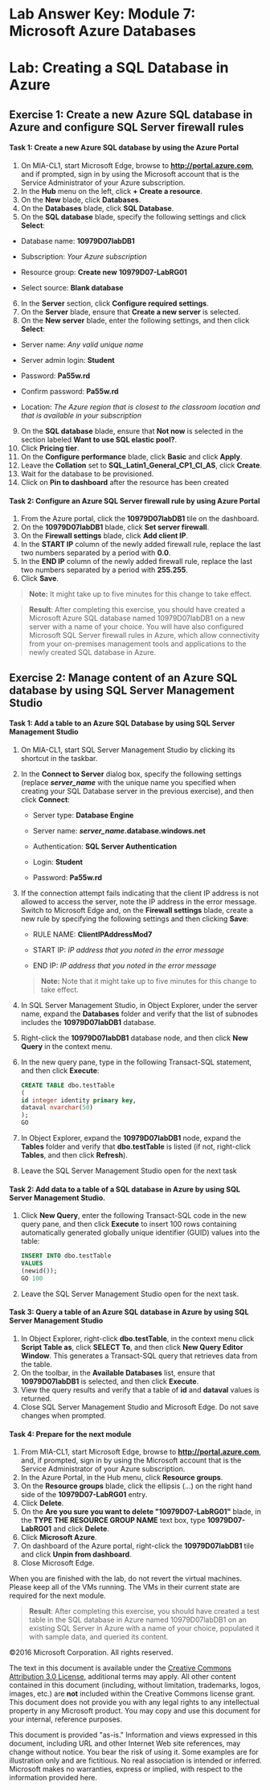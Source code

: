 ﻿# Lab Answer Key:  Module 7: Microsoft Azure Databases
# Lab: Creating a SQL Database in Azure
  
## Exercise 1: Create a new Azure SQL database in Azure and configure SQL Server firewall rules
  
#### Task 1: Create a new Azure SQL database by using the Azure Portal
  
1.   On MIA-CL1, start Microsoft Edge, browse to **http://portal.azure.com**, and if prompted, sign in by using the Microsoft account that is the Service Administrator of your Azure subscription.
2.   In the **Hub** menu on the left, click **+ Create a resource**. 
3.   On the **New** blade, click **Databases**.
4.   On the **Databases** blade, click **SQL Database**.
5.   On the **SQL database** blade, specify the following settings and click **Select**:

  -   Database name: **10979D07labDB1**

  -   Subscription: _Your Azure subscription_

  -   Resource group: **Create new** **10979D07-LabRG01**

  -   Select source: **Blank database**

6.   In the **Server** section, click **Configure required settings**.
7.   On the **Server** blade, ensure that **Create a new server** is selected.
8.   On the **New server** blade, enter the following settings, and then click **Select**:

  -   Server name: _Any valid unique name_

  -   Server admin login: **Student**

  -   Password: **Pa55w.rd**

  -   Confirm password: **Pa55w.rd**

  -   Location: _The Azure region that is closest to the classroom location and that is available in your subscription_

9.   On the **SQL database** blade, ensure that **Not now** is selected in the section labeled **Want to use SQL elastic pool?**.
10.   Click **Pricing tier**. 
11.   On the **Configure performance** blade, click **Basic** and click **Apply**.
12.   Leave the **Collation** set to **SQL_Latin1_General_CP1_CI_AS**, click **Create**.
13.   Wait for the database to be provisioned.
14.   Click on **Pin to dashboard** after the resource has been created 


#### Task 2: Configure an Azure SQL Server firewall rule by using Azure Portal
  
1.   From the Azure portal, click the **10979D07labDB1** tile on the dashboard.
2.   On the **10979D07labDB1** blade, click **Set server firewall**. 
3.   On the **Firewall settings** blade, click **Add client IP**.
4.   In the **START IP** column of the newly added firewall rule, replace the last two numbers separated by a period with **0.0**. 
5.   In the **END IP** column of the newly added firewall rule, replace the last two numbers separated by a period with **255.255**.
6.   Click **Save**.
> **Note:** It might take up to five minutes for this change to take effect.

> **Result**: After completing this exercise, you should have created a Microsoft Azure SQL database named 10979D07labDB1 on a new server with a name of your choice. You will have also configured Microsoft SQL Server firewall rules in Azure, which allow connectivity from your on-premises management tools and applications to the newly created SQL database in Azure.


## Exercise 2: Manage content of an Azure SQL database by using SQL Server Management Studio
  
#### Task 1: Add a table to an Azure SQL Database by using SQL Server Management Studio
  
1.   On MIA-CL1, start SQL Server Management Studio by clicking its shortcut in the taskbar.
2.   In the **Connect to Server** dialog box, specify the following settings (replace **_server_name_** with the unique name you specified when creating your SQL Database server in the previous exercise), and then click **Connect**:

      -   Server type: **Database Engine**

      -   Server name: **_server_name_.database.windows.net**

      -   Authentication: **SQL Server Authentication**

      -   Login: **Student**

      -   Password: **Pa55w.rd**

3.   If the connection attempt fails indicating that the client IP address is not allowed to access the server, note the IP address in the error message. Switch to Microsoft Edge and, on the **Firewall settings** blade, create a new rule by specifying the following settings and then clicking **Save**:

      -   RULE NAME: **ClientIPAddressMod7**

      -   START IP: _IP address that you noted in the error message_

      -   END IP: _IP address that you noted in the error message_

     > **Note:** Note that it might take up to five minutes for this change to take effect.

4.   In SQL Server Management Studio, in Object Explorer, under the server name, expand the **Databases** folder and verify that the list of subnodes includes the **10979D07labDB1** database.
5.   Right-click the **10979D07labDB1** database node, and then click **New Query** in the context menu.
6.   In the new query pane, type in the following Transact-SQL statement, and then click **Execute**:

     ```sql
     CREATE TABLE dbo.testTable
     (
     id integer identity primary key,
     dataval nvarchar(50)
     );
     GO
     ```

7.   In Object Explorer, expand the **10979D07labDB1** node, expand the **Tables** folder and verify that **dbo.testTable** is listed (if not, right-click **Tables**, and then click **Refresh**).
8.   Leave the SQL Server Management Studio open for the next task

#### Task 2: Add data to a table of a SQL database in Azure by using SQL Server Management Studio.
  
1.   Click **New Query**, enter the following Transact-SQL code in the new query pane, and then click **Execute** to insert 100 rows containing automatically generated globally unique identifier (GUID) values into the table:

     ```sql
     INSERT INTO dbo.testTable
     VALUES
     (newid());
     GO 100
     ```

2.   Leave the SQL Server Management Studio open for the next task.

#### Task 3: Query a table of an Azure SQL database in Azure by using SQL Server Management Studio
  
1.   In Object Explorer, right-click **dbo.testTable**, in the context menu click **Script Table as**, click **SELECT To**, and then click **New Query Editor Window**. This generates a Transact-SQL query that retrieves data from the table.
2.   On the toolbar, in the **Available Databases** list, ensure that **10979D07labDB1** is selected, and then click **Execute**.
3.   View the query results and verify that a table of **id** and **dataval** values is returned.
4.   Close SQL Server Management Studio and Microsoft Edge. Do not save changes when prompted.

#### Task 4: Prepare for the next module
 
1.   From MIA-CL1, start Microsoft Edge, browse to **http://portal.azure.com**, and, if prompted, sign in by using the Microsoft account that is the Service Administrator of your Azure subscription.
2.   In the Azure Portal, in the Hub menu, click **Resource groups**.
3.   On the **Resource groups** blade, click the ellipsis (...) on the right hand side of the **10979D07-LabRG01** entry.
4.   Click **Delete**.
5.   On the **Are you sure you want to delete "10979D07-LabRG01"** blade, in the **TYPE THE RESOURCE GROUP NAME** text box, type **10979D07-LabRG01** and click **Delete**.
6.   Click **Microsoft Azure**.
7.   On dashboard of the Azure portal, right-click the **10979D07labDB1** tile and click **Unpin from dashboard**.
8.   Close Microsoft Edge.
 
When you are finished with the lab, do not revert the virtual machines. Please keep all of the VMs running. The VMs in their current state are required for the next module.

> **Result**: After completing this exercise, you should have created a test table in the SQL database in Azure named 10979D07labDB1 on an existing SQL Server in Azure with a name of your choice, populated it with sample data, and queried its content.



©2016 Microsoft Corporation. All rights reserved.

The text in this document is available under the [Creative Commons Attribution 3.0 License](https://creativecommons.org/licenses/by/3.0/legalcode "Creative Commons Attribution 3.0 License"), additional terms may apply.  All other content contained in this document (including, without limitation, trademarks, logos, images, etc.) are **not** included within the Creative Commons license grant.  This document does not provide you with any legal rights to any intellectual property in any Microsoft product. You may copy and use this document for your internal, reference purposes.

This document is provided "as-is." Information and views expressed in this document, including URL and other Internet Web site references, may change without notice. You bear the risk of using it. Some examples are for illustration only and are fictitious. No real association is intended or inferred. Microsoft makes no warranties, express or implied, with respect to the information provided here.
